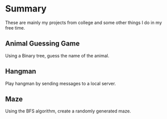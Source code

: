 # Summary
These are mainly my projects from college and some other things I do in my free time.

## Animal Guessing Game
Using a Binary tree, guess the name of the animal.

## Hangman
Play hangman by sending messages to a local server.

## Maze
Using the BFS algorithm, create a randomly generated maze. 
